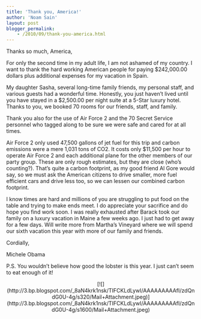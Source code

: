 ```yaml
---
title: 'Thank you, America!'
author: 'Noam Sain'
layout: post
blogger_permalink:
    - /2010/09/thank-you-america.html
---
```


Thanks so much, America,

For only the second time in my adult life, I am not ashamed of my country. I want to thank the hard working American people for paying $242,000.00 dollars plus additional expenses for my vacation in Spain.  
  
My daughter Sasha, several long-time family friends, my personal staff, and various guests had a wonderful time. Honestly, you just haven’t lived until you have stayed in a $2,500.00 per night suite at a 5-Star luxury hotel. Thanks to you, we booked 70 rooms for our friends, staff, and family.

Thank you also for the use of Air Force 2 and the 70 Secret Service personnel who tagged along to be sure we were safe and cared for at all times.

Air Force 2 only used 47,500 gallons of jet fuel for this trip and carbon emissions were a mere 1,031 tons of CO2. It costs only $11,500 per hour to operate Air Force 2 and each additional plane for the other members of our party group. These are only rough estimates, but they are close (who’s counting?). That’s quite a carbon footprint, as my good friend Al Gore would say, so we must ask the American citizens to drive smaller, more fuel efficient cars and drive less too, so we can lessen our combined carbon footprint.

I know times are hard and millions of you are struggling to put food on the table and trying to make ends meet. I do appreciate your sacrifice and do hope you find work soon. I was really exhausted after Barack took our family on a luxury vacation in Maine a few weeks ago. I just had to get away for a few days. Will write more from Martha’s Vineyard where we will spend our sixth vacation this year with more of our family and friends.

Cordially,

Michele Obama

P.S. You wouldn’t believe how good the lobster is this year. I just can’t seem to eat enough of it!

<div style="clear: both; text-align: center;">[![](http://3.bp.blogspot.com/_8aN4krk1nsk/TIFCKLdLywI/AAAAAAAAAfI/zdQndG0U-4g/s320/Mail+Attachment.jpeg)](http://3.bp.blogspot.com/_8aN4krk1nsk/TIFCKLdLywI/AAAAAAAAAfI/zdQndG0U-4g/s1600/Mail+Attachment.jpeg)

</div>